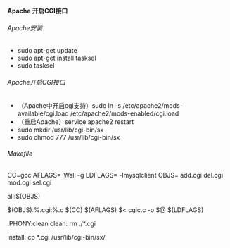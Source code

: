 #### Apache 开启CGI接口
###### Apache安装
* sudo apt-get update
* sudo apt-get install tasksel
* sudo tasksel
###### Apache开启CGI接口
* （Apache中开启cgi支持）sudo ln -s /etc/apache2/mods-available/cgi.load /etc/apache2/mods-enabled/cgi.load
* （重启Apache）service apache2 restart
* sudo mkdir /usr/lib/cgi-bin/sx
* sudo chmod 777 /usr/lib/cgi-bin/sx
###### Makefile
CC=gcc
AFLAGS=-Wall -g
LDFLAGS= -lmysqlclient
OBJS= add.cgi del.cgi mod.cgi sel.cgi

all:$(OBJS)

$(OBJS):%.cgi:%.c
	$(CC) $(AFLAGS) $< cgic.c -o $@ $(LDFLAGS)	

.PHONY:clean
clean:
	rm ./*.cgi

install:
	cp *.cgi /usr/lib/cgi-bin/sx/
